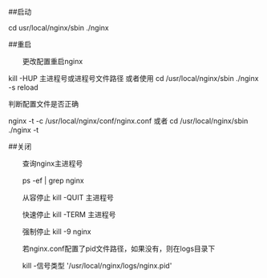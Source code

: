 ##启动　　

cd usr/local/nginx/sbin
./nginx

##重启

　　更改配置重启nginx　　

kill -HUP 主进程号或进程号文件路径
或者使用
cd /usr/local/nginx/sbin
./nginx -s reload

判断配置文件是否正确　

nginx -t -c /usr/local/nginx/conf/nginx.conf
或者
cd  /usr/local/nginx/sbin
./nginx -t

##关闭

　　查询nginx主进程号

　　ps -ef | grep nginx

　　从容停止   kill -QUIT 主进程号

　　快速停止   kill -TERM 主进程号

　　强制停止   kill -9 nginx

　　若nginx.conf配置了pid文件路径，如果没有，则在logs目录下

　　kill -信号类型 '/usr/local/nginx/logs/nginx.pid'




